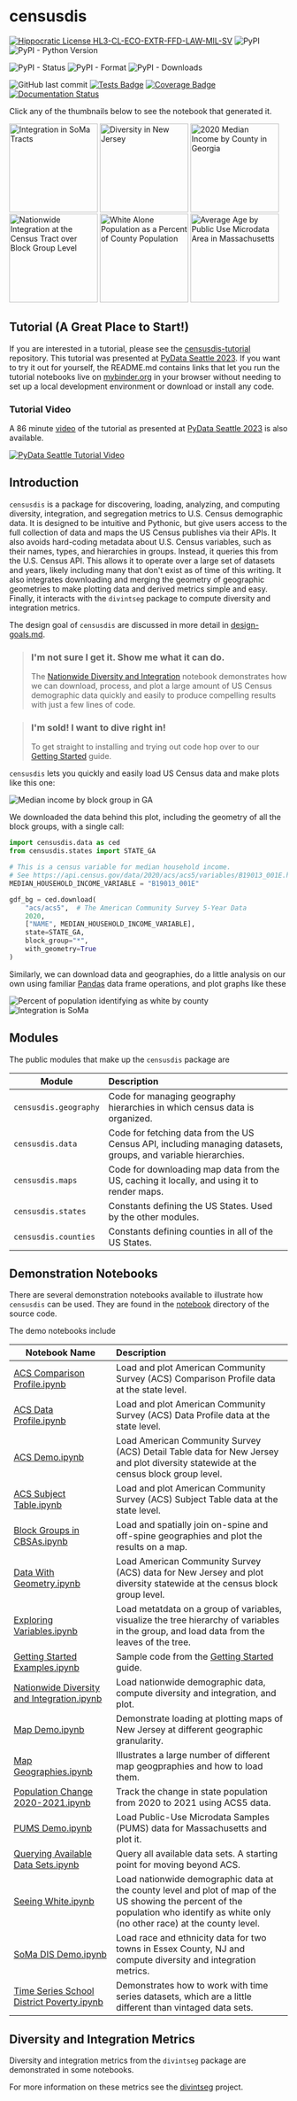 # censusdis

[![Hippocratic License HL3-CL-ECO-EXTR-FFD-LAW-MIL-SV](https://img.shields.io/static/v1?label=Hippocratic%20License&message=HL3-CL-ECO-EXTR-FFD-LAW-MIL-SV&labelColor=5e2751&color=bc8c3d)](https://firstdonoharm.dev/version/3/0/cl-eco-extr-ffd-law-mil-sv.html)
![PyPI](https://img.shields.io/pypi/v/censusdis)
![PyPI - Python Version](https://img.shields.io/pypi/pyversions/censusdis)

![PyPI - Status](https://img.shields.io/pypi/status/censusdis?label=PyPI%20Status)
![PyPI - Format](https://img.shields.io/pypi/format/censusdis?label=PyPI%20Format)
![PyPI - Downloads](https://img.shields.io/pypi/dw/censusdis?label=PyPI%20Downloads)

![GitHub last commit](https://img.shields.io/github/last-commit/vengroff/censusdis)
[![Tests Badge](../reports/junit/tests-badge.svg)](https://vengroff.github.io/censusdis/)
[![Coverage Badge](../reports/coverage/coverage-badge.svg)](https://vengroff.github.io/censusdis/)
[![Documentation Status](https://readthedocs.org/projects/censusdis/badge/?version=latest)](https://censusdis.readthedocs.io/en/latest/?badge=latest)

Click any of the thumbnails below to see the notebook
that generated it.

[<img src="../docs/_static/images/sample00.png" alt="Integration in SoMa Tracts" height=160>](../notebooks/SoMa%20DIS%20Demo.ipynb)
[<img src="../docs/_static/images/sample01.png" alt="Diversity in New Jersey" height=160>](../notebooks/ACS%20Demo.ipynb)
[<img src="../docs/_static/images/sample02.png" alt="2020 Median Income by County in Georgia" height=160>](../notebooks/Data%20With%20Geometry.ipynb)
[<img src="../docs/_static/images/sample05.png" alt="Nationwide Integration at the Census Tract over Block Group Level" height=160>](../notebooks/Nationwide%20Diversity%20and%20Integration.ipynb)
[<img src="../docs/_static/images/sample03.png" alt="White Alone Population as a Percent of County Population" height=160>](../notebooks/Seeing%20White.ipynb)
[<img src="../docs/_static/images/sample04.png" alt="Average Age by Public Use Microdata Area in Massachusetts" height=160>](../notebooks/PUMS%20Demo.ipynb)

## Tutorial (A Great Place to Start!)

If you are interested in a tutorial, please see the [censusdis-tutorial](https://github.com/vengroff/censusdis-tutorial) repository.
This tutorial was presented at [PyData Seattle 2023](https://pydata.org/seattle2023/). If you want to try it out for yourself, the README.md
contains links that let you run the tutorial notebooks live on [mybinder.org](https://mybinder.org/) in your browser without needing to set up a
local development environment or download or install any code.

### Tutorial Video

A 86 minute 
[video](https://www.youtube.com/watch?v=3vyC7ON0Tvg) 
of the tutorial as presented at 
[PyData Seattle 2023](https://pydata.org/seattle2023/)
is also available.

[![PyData Seattle Tutorial Video](https://img.youtube.com/vi/3vyC7ON0Tvg/0.jpg)](https://www.youtube.com/watch?v=3vyC7ON0Tvg)

## Introduction 

`censusdis` is a package for discovering, loading, analyzing, and computing
diversity, integration, and segregation metrics
to U.S. Census demographic data. It is designed to be intuitive and Pythonic,
but give users access to the full collection of data and maps the US Census
publishes via their APIs. It also avoids hard-coding metadata
about U.S. Census variables, such as their names, types, and
hierarchies in groups. Instead, it queries this from the 
U.S. Census API. This allows it to operate over a large set
of datasets and years, likely including many that don't
exist as of time of this writing. It also integrates
downloading and merging the geometry of geographic 
geometries to make plotting data and derived metrics simple
and easy. Finally, it interacts with the `divintseg`
package to compute diversity and integration metrics.

The design goal of `censusdis` are discussed in more
detail in [design-goals.md](../design-goals.md).

> ### I'm not sure I get it. Show me what it can do.
> 
> The [Nationwide Diversity and Integration](../notebooks/Nationwide%20Diversity%20and%20Integration.ipynb)
> notebook demonstrates how we can download, process, and 
> plot a large amount of US Census demographic data quickly
> and easily to produce compelling results with just a few
> lines of code.

> ### I'm sold! I want to dive right in!
> 
> To get straight to installing and trying out
> code hop over to our 
> [Getting Started](https://censusdis.readthedocs.io/en/latest/intro.html)
> guide.

`censusdis` lets you quickly and easily load US Census data and make plots like 
this one:

![Median income by block group in GA](../docs/_static/images/sample02.png)

We downloaded the data behind this plot, including
the geometry of all the block groups, with a
single call:

```python
import censusdis.data as ced
from censusdis.states import STATE_GA

# This is a census variable for median household income.
# See https://api.census.gov/data/2020/acs/acs5/variables/B19013_001E.html
MEDIAN_HOUSEHOLD_INCOME_VARIABLE = "B19013_001E"

gdf_bg = ced.download(
    "acs/acs5",  # The American Community Survey 5-Year Data
    2020,
    ["NAME", MEDIAN_HOUSEHOLD_INCOME_VARIABLE],
    state=STATE_GA,
    block_group="*",
    with_geometry=True
)
```

Similarly, we can download data and geographies, do a little
analysis on our own using familiar [Pandas](https://pandas.pydata.org/)
data frame operations, and plot graphs like these

![Percent of population identifying as white by county](../docs/_static/images/sample03.png)
![Integration is SoMa](../docs/_static/images/sample00.png)

## Modules

The public modules that make up the `censusdis` package are

| Module                | Description                                                                                                   |
|-----------------------|:--------------------------------------------------------------------------------------------------------------|
| `censusdis.geography` | Code for managing geography hierarchies in which census data is organized.                                    | 
| `censusdis.data`      | Code for fetching data from the US Census API, including managing datasets, groups, and variable hierarchies. |
| `censusdis.maps`      | Code for downloading map data from the US, caching it locally, and using it to render maps.                   |
| `censusdis.states`    | Constants defining the US States. Used by the other modules.                                                  |
| `censusdis.counties`  | Constants defining counties in all of the US States.                                                          |

## Demonstration Notebooks

There are several demonstration notebooks available to illustrate how `censusdis` can
be used. They are found in the 
[notebook](https://github.com/vengroff/censusdis/tree/main/notebooks) 
directory of the source code.

The demo notebooks include

| Notebook Name                                                                                               | Description                                                                                                                                                                          |
|-------------------------------------------------------------------------------------------------------------|:-------------------------------------------------------------------------------------------------------------------------------------------------------------------------------------|
| [ACS Comparison Profile.ipynb](../notebooks/ACS%20Comparison%20Profile.ipynb)                                | Load and plot American Community Survey (ACS) Comparison Profile data at the state level.                                                                                            |
| [ACS Data Profile.ipynb](../notebooks/ACS%20Data%20Profile.ipynb)                                            | Load and plot American Community Survey (ACS) Data Profile data at the state level.                                                                                                  |
| [ACS Demo.ipynb](../notebooks/ACS%20Demo.ipynb)                                                              | Load American Community Survey (ACS) Detail Table data for New Jersey and plot diversity statewide at the census block group level.                                                  |
| [ACS Subject Table.ipynb](../notebooks/ACS%20Subject%20Table.ipynb)                                          | Load and plot American Community Survey (ACS) Subject Table data at the state level.                                                                                                 |
| [Block Groups in CBSAs.ipynb](../notebooks/Block%20Groups%20in%20CBSAs.ipynb)                                | Load and spatially join on-spine and off-spine geographies and plot the results on a map.                                                                                            |
| [Data With Geometry.ipynb](../notebooks/Data%20With%20Geometry.ipynb)                                        | Load American Community Survey (ACS) data for New Jersey and plot diversity statewide at the census block group level.                                                               |
| [Exploring Variables.ipynb](../notebooks/Exploring%20Variables.ipynb)                                        | Load metatdata on a group of variables, visualize the tree hierarchy of variables in the group, and load data from the leaves of the tree.                                           |
| [Getting Started Examples.ipynb](../notebooks/Getting%20Started%20Examples.ipynb)                            | Sample code from the [Getting Started](https://censusdis.readthedocs.io/en/latest/intro.html) guide.                                                                                 |                                                         |
| [Nationwide Diversity and Integration.ipynb](../notebooks/Nationwide%20Diversity%20and%20Integration.ipynb)  | Load nationwide demographic data, compute diversity and integration, and plot.                                                                                                       |
| [Map Demo.ipynb](../notebooks/Map%20Demo.ipynb)                                                              | Demonstrate loading at plotting maps of New Jersey at different geographic granularity.                                                                                              |
| [Map Geographies.ipynb](../notebooks/Map%20Geographies.ipynb)                                                | Illustrates a large number of different map geogpraphies and how to load them.                                                                                                       |
| [Population Change 2020-2021.ipynb](../notebooks/Population%20Change%202020-2021.ipynb)                      | Track the change in state population from 2020 to 2021 using ACS5 data.                                                                                                              |
| [PUMS Demo.ipynb](../notebooks/PUMS%20Demo.ipynb)                                                            | Load Public-Use Microdata Samples (PUMS) data for Massachusetts and plot it.                                                                                                         |
| [Querying Available Data Sets.ipynb](../notebooks/Querying%20Available%20Data%20Sets.ipynb)                  | Query all available data sets. A starting point for moving beyond ACS.                                                                                                               |
| [Seeing White.ipynb](../notebooks/Seeing%20White.ipynb)                                                      | Load nationwide demographic data at the county level and plot of map of the US showing the percent of the population who identify as white only (no other race) at the county level. | 
| [SoMa DIS Demo.ipynb](../notebooks/SoMa%20DIS%20Demo.ipynb)                                                  | Load race and ethnicity data for two towns in Essex County, NJ and compute diversity and integration metrics.                                                                        |
| [Time Series School District Poverty.ipynb](../notebooks/Time%20Series%20School%20District%20Poverty.ipynb)  | Demonstrates how to work with time series datasets, which are a little different than vintaged data sets.                                                                            |


## Diversity and Integration Metrics

Diversity and integration metrics from the `divintseg` package are 
demonstrated in some notebooks.

For more information on these metrics
see the [divintseg](https://github.com/vengroff/divintseg/) 
project.

